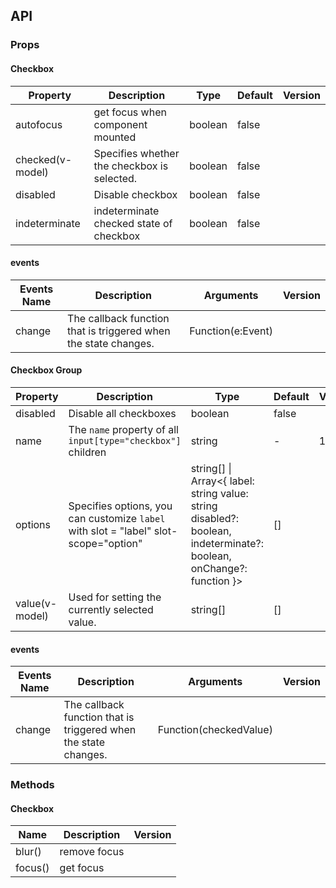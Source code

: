 ## API

### Props

#### Checkbox

| Property         | Description                                 | Type    | Default | Version |
| ---------------- | ------------------------------------------- | ------- | ------- | ------- |
| autofocus        | get focus when component mounted            | boolean | false   |         |
| checked(v-model) | Specifies whether the checkbox is selected. | boolean | false   |         |
| disabled         | Disable checkbox                            | boolean | false   |         |
| indeterminate    | indeterminate checked state of checkbox     | boolean | false   |         |

#### events

| Events Name | Description | Arguments | Version |
| --- | --- | --- | --- |
| change | The callback function that is triggered when the state changes. | Function(e:Event) |  |

#### Checkbox Group

| Property | Description | Type | Default | Version |
| --- | --- | --- | --- | --- |
| disabled | Disable all checkboxes | boolean | false |  |
| name | The `name` property of all `input[type="checkbox"]` children | string | - | 1.5.0 |
| options | Specifies options, you can customize `label` with slot = "label" slot-scope="option" | string\[] \| Array&lt;{ label: string value: string disabled?: boolean, indeterminate?: boolean, onChange?: function }> | \[] |  |
| value(v-model) | Used for setting the currently selected value. | string\[] | \[] |  |

#### events

| Events Name | Description | Arguments | Version |
| --- | --- | --- | --- |
| change | The callback function that is triggered when the state changes. | Function(checkedValue) |  |

### Methods

#### Checkbox

| Name    | Description  | Version |
| ------- | ------------ | ------- |
| blur()  | remove focus |         |
| focus() | get focus    |         |

